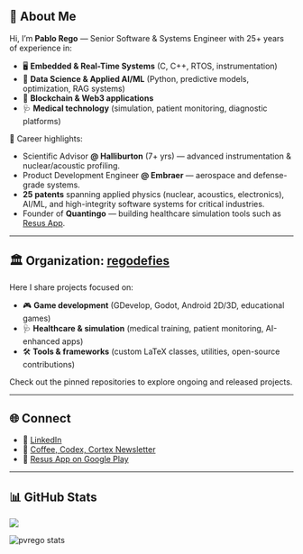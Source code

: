 ## 👋 About Me  

Hi, I’m **Pablo Rego** — Senior Software & Systems Engineer with 25+ years of experience in:  
- 🖥️ **Embedded & Real-Time Systems** (C, C++, RTOS, instrumentation)  
- 🤖 **Data Science & Applied AI/ML** (Python, predictive models, optimization, RAG systems)  
- 🔗 **Blockchain & Web3 applications**  
- 🩺 **Medical technology** (simulation, patient monitoring, diagnostic platforms)  

🚀 Career highlights:  
- Scientific Advisor **@ Halliburton** (7+ yrs) — advanced instrumentation & nuclear/acoustic profiling.  
- Product Development Engineer **@ Embraer** — aerospace and defense-grade systems.  
- **25 patents** spanning applied physics (nuclear, acoustics, electronics), AI/ML, and high-integrity software systems for critical industries.  
- Founder of **Quantingo** — building healthcare simulation tools such as [Resus App](https://play.google.com/store/apps/details?id=com.quantingo.resus).  

---

## 🏛️ Organization: [regodefies](https://github.com/regodefies)  

Here I share projects focused on:  
- 🎮 **Game development** (GDevelop, Godot, Android 2D/3D, educational games)  
- 🩺 **Healthcare & simulation** (medical training, patient monitoring, AI-enhanced apps)  
- 🛠️ **Tools & frameworks** (custom LaTeX classes, utilities, open-source contributions)  

Check out the pinned repositories to explore ongoing and released projects.  

---

## 🌐 Connect  

- 💼 [LinkedIn](https://www.linkedin.com/in/pablorego/)  
- 📰 [Coffee, Codex, Cortex Newsletter](https://www.linkedin.com/newsletters/coffee-codex-cortex-6904783346359246848)  
- 📱 [Resus App on Google Play](https://play.google.com/store/apps/details?id=com.quantingo.resus)  

---

## 📊 GitHub Stats  

![](https://komarev.com/ghpvc/?username=pvrego&label=PROFILE+VIEWS&color=brightgreen)  

<img src="https://github-readme-stats.vercel.app/api?username=pvrego&show_icons=true&count_private=true&theme=radical" alt="pvrego stats" />  



